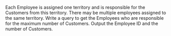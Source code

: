 Each Employee is assigned one territory and is responsible for the Customers from this territory. 
There may be multiple employees assigned to the same territory.
Write a query to get the Employees who are responsible for the maximum number of Customers. 
Output the Employee ID and the number of Customers.